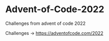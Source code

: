 # Advent-of-Code-2022
Challenges from advent of code 2022

Challenges -> https://adventofcode.com/2022
